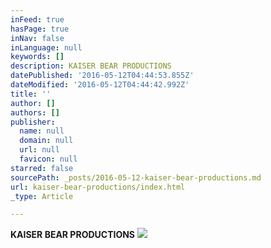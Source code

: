 ```yaml
---
inFeed: true
hasPage: true
inNav: false
inLanguage: null
keywords: []
description: KAISER BEAR PRODUCTIONS
datePublished: '2016-05-12T04:44:53.855Z'
dateModified: '2016-05-12T04:44:42.992Z'
title: ''
author: []
authors: []
publisher:
  name: null
  domain: null
  url: null
  favicon: null
starred: false
sourcePath: _posts/2016-05-12-kaiser-bear-productions.md
url: kaiser-bear-productions/index.html
_type: Article

---
```

**KAISER BEAR PRODUCTIONS**
![](https://the-grid-user-content.s3-us-west-2.amazonaws.com/d17551de-3d12-4b8b-b362-63b9f4003778.jpg)